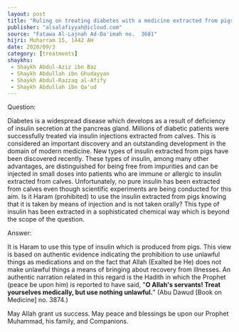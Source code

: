 ```yaml
---
layout: post
title: "Ruling on treating diabetes with a medicine extracted from pigs"
publisher: "alsalafiyyah@icloud.com"
source: "Fatawa Al-Lajnah Ad-Da'imah no.  3681"
hijri: Muharram 15, 1442 AH
date: 2020/09/3
category: [treatments]
shaykhs: 
 - Shaykh Abdul-Aziz ibn Baz
 - Shaykh Abdullah ibn Ghudayyan
 - Shaykh Abdul-Razzaq al-Afify
 - Shaykh Abdullah ibn Qa'ud
---
```


Question:

Diabetes is a widespread disease which develops as a result of deficiency of insulin secretion at the pancreas gland. Millions of diabetic patients were successfully treated via insulin injections extracted from calves. This is considered an important discovery and an outstanding development in the domain of modern medicine. New types of insulin extracted from pigs have been discovered recently. These types of insulin, among many other advantages, are distinguished for being free from impurities and can be injected in small doses into patients who are immune or allergic to insulin extracted from calves. Unfortunately, no pure insulin has been extracted from calves even though scientific experiments are being conducted for this aim. Is it Haram (prohibited) to use the insulin extracted from pigs knowing that it is taken by means of injection and is not taken orally? This type of insulin has been extracted in a sophisticated chemical way which is beyond the scope of the question.

Answer:

It is Haram to use this type of insulin which is produced from pigs. This view is based on authentic evidence indicating the prohibition to use unlawful things as medications and on the fact that Allah (Exalted be He) does not make unlawful things a means of bringing about recovery from illnesses. An authentic narration related in this regard is the Hadith in which the Prophet (peace be upon him) is reported to have said, "**O Allah's servants! Treat yourselves medically, but use nothing unlawful.**" (Abu Dawud [Book on Medicine] no. 3874.)

May Allah grant us success. May peace and blessings be upon our Prophet Muhammad, his family, and Companions. 

